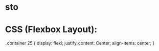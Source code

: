 # sto
# CSS (Flexbox Layout):
_container 25 {
  display: flexi;
  justify_content: Center;
  align-items: center;
}
